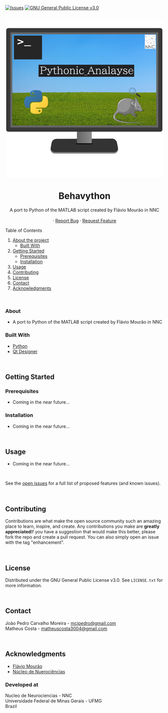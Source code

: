   [![Issues][issues-shield]][issues-url]
  [![GNU General Public License v3.0][license-shield]][license-url]


<!-- PROJECT LOGO -->
<br />
<div align="center">
  <a href="https://github.com/mrdrzit/Behavython">
    <img class="fit-picture"
     src="logo/Pythonic_analyse_logo.png"
     alt="Grapefruit slice atop a pile of other slices"
     width="500"
     height="500">
  </a>

<h1 align="center">Behavython </h1>

  <p align="center">
    A port to Python of the MATLAB script created by Flávio Mourão in NNC
    <br />
    <br />
    ·
    <a href="https://github.com/mrdrzit/Behavython/issues">Report Bug</a>
    ·
    <a href="https://github.com/mrdrzit/Behavython/issues">Request Feature</a>
  </p>
</div>



<!-- TABLE OF CONTENTS -->

  <summary>Table of Contents</summary>
  <ol>
    <li>
      <a href="#about">About the project</a>
      <ul>
        <li><a href="#built-with">Built With</a></li>
      </ul>
    </li>
    <li>
      <a href="#getting-started">Getting Started</a>
      <ul>
        <li><a href="#prerequisites">Prerequisites</a></li>
        <li><a href="#installation">Installation</a></li>
      </ul>
    </li>
    <li><a href="#usage">Usage</a></li>
    <li><a href="#contributing">Contributing</a></li>
    <li><a href="#license">License</a></li>
    <li><a href="#contact">Contact</a></li>
    <li><a href="#acknowledgments">Acknowledgments</a></li>
  </ol>




<!-- ABOUT THE PROJECT -->
<br/>

### About

- A port to Python of the MATLAB script created by Flávio Mourão in NNC





### Built With

* [Python](https://www.python.org/)
* [Qt Designer](https://doc.qt.io/qt-5/qtdesigner-manual.html)


<br/>


<!-- GETTING STARTED -->
## Getting Started

### Prerequisites

- Coming in the near future...

### Installation
                                
- Coming in the near future...
<br/>


<!-- USAGE EXAMPLES -->
## Usage
                                
- Coming in the near future...

<br/>
                                
See the [open issues](https://github.com/mrdrzit/Behavython/issues) for a full list of proposed features (and known issues).

<br/>

<!-- CONTRIBUTING -->
## Contributing

Contributions are what make the open source community such an amazing place to learn, inspire, and create. Any contributions you make are **greatly appreciated**If you have a suggestion that would make this better, please fork the repo and create a pull request. You can also simply open an issue with the tag "enhancement".

<br/>
                                

<!-- LICENSE -->
## License

Distributed under the GNU General Public License v3.0. See `LICENSE.txt` for more information.

<br/>


<!-- CONTACT -->
## Contact

João Pedro Carvalho Moreira - mcjpedro@gmail.com<br />
Matheus Costa - matheuscosta3004@gmail.com

<br/>

<!-- ACKNOWLEDGMENTS -->
## Acknowledgments

* [Flávio Mourão](https://github.com/fgmourao)
* [Núcleo de Nuerociências](www.nnc.ufmg.br/)


### Developed at                                
Nucleo de Neurociencias - NNC<br/>
Universidade Federal de Minas Gerais - UFMG<br/>
Brazil<br/>


<!-- MARKDOWN LINKS & IMAGES -->
[issues-shield]: https://img.shields.io/github/issues/mrdrzit/Behavython
[issues-url]: https://github.com/mrdrzit/Behavython/issues
[license-shield]: https://img.shields.io/github/license/mrdrzit/Behavython
[license-url]: https://github.com/mrdrzit/Behavython/blob/main/LICENSE.txt
